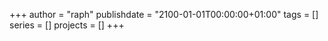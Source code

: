 +++
author = "raph"
publishdate = "2100-01-01T00:00:00+01:00"
tags = []
series = []
projects = []
+++
